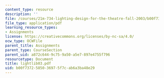 ```yaml
---
content_type: resource
description: ''
file: /courses/21m-734-lighting-design-for-the-theatre-fall-2003/b00f7372585036975f7cab6a3ba48e29_lightlib03.pdf
file_type: application/pdf
learning_resource_types:
- Assignments
license: https://creativecommons.org/licenses/by-nc-sa/4.0/
ocw_type: OCWFile
parent_title: Assignments
parent_type: CourseSection
parent_uid: a872c644-9c75-9a50-a5e7-897e4755f796
resourcetype: Document
title: lightlib03.pdf
uid: b00f7372-5850-3697-5f7c-ab6a3ba48e29
---
```

